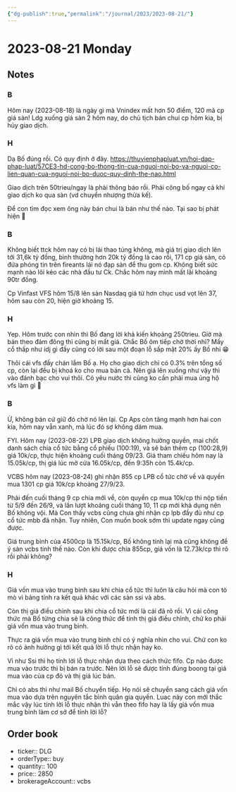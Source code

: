 ```yaml
---
{"dg-publish":true,"permalink":"/journal/2023/2023-08-21/"}
---
```


# 2023-08-21 Monday

## Notes

### B

Hôm nay (2023-08-18) là ngày gì mà Vnindex mất hơn 50 điểm, 120 mã cp giá sàn!
Ldg xuống giá sàn 2 hôm nay, do chủ tịch bán chui cp hôm kia, bị hủy giao dịch.

### H

Dạ Bố đúng rồi. Có quy định ở đây. <https://thuvienphapluat.vn/hoi-dap-phap-luat/57CE3-hd-cong-bo-thong-tin-cua-nguoi-noi-bo-va-nguoi-co-lien-quan-cua-nguoi-noi-bo-duoc-quy-dinh-the-nao.html>

Giao dịch trên 50trieu/ngay là phải thông báo rồi. Phải công bố ngay cả khi giao dịch ko qua sàn (vd chuyển nhượng thừa kế).

Để con tìm đọc xem ông này bán chui là bán như thế nào. Tại sao bị phát hiện 🤣

### B

Không biết ttck hôm nay có bị lái thao túng không, mà giá trị giao dịch lên tới 31,6k tỷ đồng, bình thường hơn 20k tỷ đồng là cao rồi, 171 cp giá sàn, có đứa phóng tin trên fireants lái nó đạp sàn để thu gom cp. Không biết sức mạnh nào lôi kéo các nhà đầu tư Ck. Chắc hôm nay mình mất lãi khoảng 90tr đồng.

Cp Vinfast VFS hôm 15/8 lên sàn Nasdaq giá từ hơn chục usd vọt lên 37, hôm sau còn 20, hiện giờ khoảng 15.

### H

Yep. Hôm trước con nhìn thì Bố đang lời khả kiến khoảng 250trieu. Giờ mà bán theo đám đông thì cũng bị mất giá. Chắc Bố ôm tiếp chờ thời nhỉ? Mấy cổ thấp như idj gì đấy cũng có lời sau một đoạn lỗ sấp mặt 20% ấy Bố nhỉ 😁

Thôi cái vfs đấy chán lắm Bố ạ. Họ cho giao dịch chỉ có 0.3% trên tổng số cp, còn lại đều bị khoá ko cho mua bán cả. Nên giá lên xuống như vậy thì vào đánh bạc cho vui thôi. Có yêu nước thì cũng ko cần phải mua ủng hộ vfs làm gì 🤣

### B

Ừ, không bán cứ giữ đó chờ nó lên lại.
Cp Aps còn tăng mạnh hơn hai con kia, hôm nay vẫn xanh, mà lúc đó sợ không dám mua.

FYI. Hôm nay (2023-08-22) LPB giao dịch không hưởng quyền, mai chốt danh sách chia cổ tức bằng cổ phiếu (100:19), và sẽ bán thêm cp (100:28,9) giá 10k/cp, thực hiện khoảng cuối tháng 09/23. Giá tham chiếu hôm nay là 15.05k/cp, thị giá lúc mở cửa 16.05k/cp, đến 9:35h còn 15.4k/cp.

VCBS hôm nay (2023-08-24) ghi nhận 855 cp LPB cổ tức chờ về và quyền mua 1301 cp giá 10k/cp khoảng 27/9/23.

Phải đến cuối tháng 9 cp chia mới về, còn quyền cp mua 10k/cp thì nộp tiền từ 5/9 đến 26/9, và lần lượt khoảng cuối tháng 10, 11 cp mới khả dụng nên Bố không vội. Mà Con thấy vcbs cũng chưa ghi nhận cp lpb đầy đủ như cp cổ tức mbb đã nhận. Tuy nhiên, Con muốn book sớm thì update ngay cũng được.

Giá trung bình của 4500cp là 15.15k/cp, Bố không tính lại mà cũng không để ý sàn vcbs tính thế nào.
Còn khi được chia 855cp, giá vốn là 12.73k/cp thì rõ rồi phải không?

### H

Giá vốn mua vào trung bình sau khi chia cổ tức thì luôn là câu hỏi mà con tò mò vì bảng tính ra kết quả khác với các sàn ssi và abs.

Còn thị giá điều chỉnh sau khi chia cổ tức mới là cái đã rõ rồi. Vì cái công thức mà Bố từng chia sẻ là công thức để tính thị giá điều chỉnh, chứ ko phải giá vốn mua vào trung bình.

Thực ra giá vốn mua vào trung bình chỉ có ý nghĩa nhìn cho vui. Chứ con ko rõ có ảnh hưởng gì tới kết quả lời lỗ thực nhận hay ko.

Vì như Ssi thì họ tính lời lỗ thực nhận dựa theo cách thức fifo. Cp nào được mua vào trước thì bị bán ra trước. Nên lời lỗ sẽ được tính đúng boong tại giá mua vào của cp đó và thị giá lúc bán. 

Chỉ có abs thì như mail Bố chuyển tiếp. Họ nói sẽ chuyển sang cách giá vốn mua vào dựa trên nguyên tắc bình quân gia quyền. Luac này con mới thắc mắc vậy lúc tính lời lỗ thực nhận thì vẫn theo fifo hay là lấy giá vốn mua trung bình làm cơ sở để tính lời lỗ?
 
## Order book

- ticker:: DLG
- orderType:: buy
- quantity:: 100
- price:: 2850
- brokerageAccount:: vcbs
